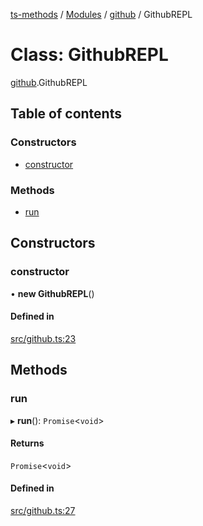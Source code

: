[ts-methods](../README.md) / [Modules](../modules.md) / [github](../modules/github.md) / GithubREPL

# Class: GithubREPL

[github](../modules/github.md).GithubREPL

## Table of contents

### Constructors

- [constructor](github.GithubREPL.md#constructor)

### Methods

- [run](github.GithubREPL.md#run)

## Constructors

### constructor

• **new GithubREPL**()

#### Defined in

[src/github.ts:23](https://github.com/jonathanchowjh/ts-utils/blob/48206f1/src/github.ts#L23)

## Methods

### run

▸ **run**(): `Promise`<`void`\>

#### Returns

`Promise`<`void`\>

#### Defined in

[src/github.ts:27](https://github.com/jonathanchowjh/ts-utils/blob/48206f1/src/github.ts#L27)
